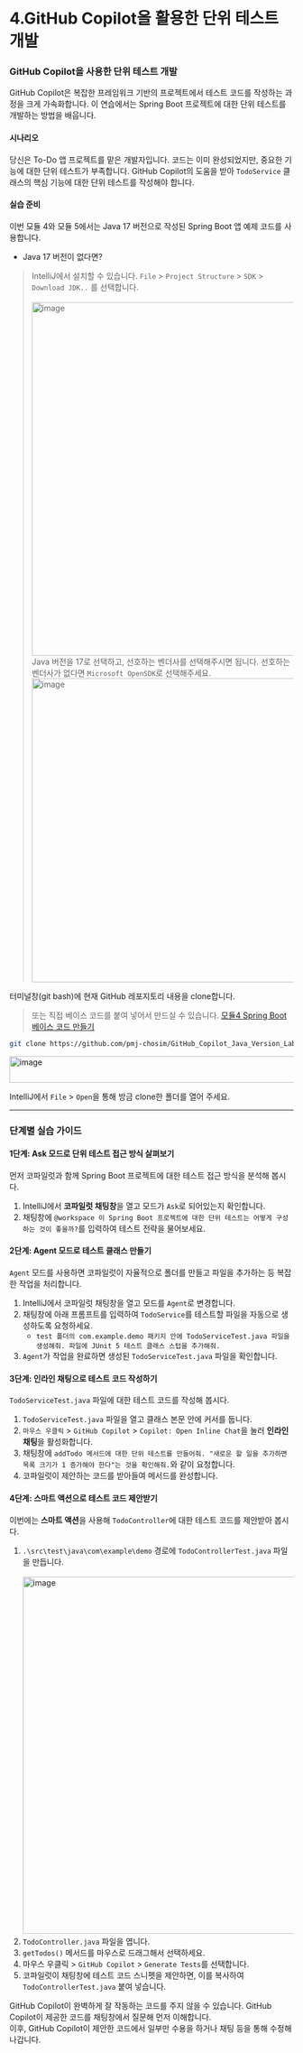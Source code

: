 # 4.GitHub Copilot을 활용한 단위 테스트 개발
### GitHub Copilot을 사용한 단위 테스트 개발

GitHub Copilot은 복잡한 프레임워크 기반의 프로젝트에서 테스트 코드를 작성하는 과정을 크게 가속화합니다. 이 연습에서는 Spring Boot 프로젝트에 대한 단위 테스트를 개발하는 방법을 배웁니다.  

#### 시나리오

당신은 To-Do 앱 프로젝트를 맡은 개발자입니다. 코드는 이미 완성되었지만, 중요한 기능에 대한 단위 테스트가 부족합니다. GitHub Copilot의 도움을 받아 `TodoService` 클래스의 핵심 기능에 대한 단위 테스트를 작성해야 합니다.  

#### 실습 준비
이번 모듈 4와 모듈 5에서는 Java 17 버전으로 작성된 Spring Boot 앱 예제 코드를 사용합니다.  

* Java 17 버전이 없다면?
> IntelliJ에서 설치할 수 있습니다.
> `File` > `Project Structure` > `SDK` > `Download JDK..` 를 선택합니다.  <br>  
> <img width="980" height="627" alt="image" src="https://github.com/user-attachments/assets/20d23ada-fb26-4ac0-bdfe-d59195366dcb" />
> Java 버전을 17로 선택하고, 선호하는 벤더사를 선택해주시면 됩니다. 선호하는 벤더사가 없다면 `Microsoft OpenSDK`로 선택해주세요.  
> <img width="568" height="539" alt="image" src="https://github.com/user-attachments/assets/88170831-485d-46db-9c72-4f9a8962141a" />
  
  

터미널창(git bash)에 현재 GitHub 레포지토리 내용을 clone합니다. 
> 또는 직접 베이스 코드를 붙여 넣어서 만드실 수 있습니다. [모듈4 Spring Boot 베이스 코드 만들기]()
```bash
git clone https://github.com/pmj-chosim/GitHub_Copilot_Java_Version_Lab.git
```
<img width="938" height="47" alt="image" src="https://github.com/user-attachments/assets/06f95dec-247c-4094-afc6-664fb36300d8" />  

IntelliJ에서 `File` > `Open`을 통해 방금 clone한 폴더를 열어 주세요.    
    

---

### 단계별 실습 가이드

#### 1단계: Ask 모드로 단위 테스트 접근 방식 살펴보기

먼저 코파일럿과 함께 Spring Boot 프로젝트에 대한 테스트 접근 방식을 분석해 봅시다.

1.  IntelliJ에서 **코파일럿 채팅창**을 열고 모드가 `Ask`로 되어있는지 확인합니다.
2.  채팅창에 `@workspace 이 Spring Boot 프로젝트에 대한 단위 테스트는 어떻게 구성하는 것이 좋을까?`를 입력하여 테스트 전략을 물어보세요.

#### 2단계: Agent 모드로 테스트 클래스 만들기

`Agent` 모드를 사용하면 코파일럿이 자율적으로 폴더를 만들고 파일을 추가하는 등 복잡한 작업을 처리합니다.

1.  IntelliJ에서 코파일럿 채팅창을 열고 모드를 `Agent`로 변경합니다.
2.  채팅창에 아래 프롬프트를 입력하여 `TodoService`를 테스트할 파일을 자동으로 생성하도록 요청하세요.
    * `test 폴더의 com.example.demo 패키지 안에 TodoServiceTest.java 파일을 생성해줘. 파일에 JUnit 5 테스트 클래스 스텁을 추가해줘.`
3.  `Agent`가 작업을 완료하면 생성된 `TodoServiceTest.java` 파일을 확인합니다.

#### 3단계: 인라인 채팅으로 테스트 코드 작성하기

`TodoServiceTest.java` 파일에 대한 테스트 코드를 작성해 봅시다.

1.  `TodoServiceTest.java` 파일을 열고 클래스 본문 안에 커서를 둡니다.
2.  `마우스 우클릭` > `GitHub Copilot` > `Copilot: Open Inline Chat`을 눌러 **인라인 채팅**을 활성화합니다.
3.  채팅창에 `addTodo 메서드에 대한 단위 테스트를 만들어줘. "새로운 할 일을 추가하면 목록 크기가 1 증가해야 한다"는 것을 확인해줘.`와 같이 요청합니다.
4.  코파일럿이 제안하는 코드를 받아들여 메서드를 완성합니다.

#### 4단계: 스마트 액션으로 테스트 코드 제안받기

이번에는 **스마트 액션**을 사용해 `TodoController`에 대한 테스트 코드를 제안받아 봅시다.

1.  `.\src\test\java\com\example\demo` 경로에 `TodoControllerTest.java` 파일을 만듭니다.  <br>  
<img width="1060" height="633" alt="image" src="https://github.com/user-attachments/assets/6cee008c-562e-43d6-aee3-fde3b40eeac0" />  <br>  
2.  `TodoController.java` 파일을 엽니다.
3.  `getTodos()` 메서드를 마우스로 드래그해서 선택하세요.
4.  마우스 우클릭 > `GitHub Copilot` > `Generate Tests`를 선택합니다.
5.  코파일럿이 채팅창에 테스트 코드 스니펫을 제안하면, 이를 복사하여 `TodoControllerTest.java` 붙여 넣습니다.
  
GitHub Copilot이 완벽하게 잘 작동하는 코드를 주지 않을 수 있습니다. GitHub Copilot이 제공한 코드를 채팅창에서 질문해 먼저 이해합니다.  
이후, GitHub Copilot이 제안한 코드에서 일부만 수용을 하거나 채팅 등을 통해 수정해 나갑니다.  
  

